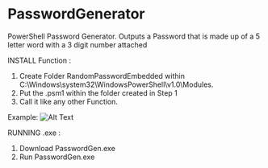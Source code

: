 # PasswordGenerator
PowerShell Password Generator. Outputs a Password that is made up of a 5 letter word with a 3 digit number attached

INSTALL Function :
  1. Create Folder RandomPasswordEmbedded within C:\Windows\system32\WindowsPowerShell\v1.0\Modules. 
  2. Put the .psm1 within the folder created in Step 1
  3. Call it like any other Function.
  
  Example:
      ![Alt Text](https://media.giphy.com/media/1zKQYuqS3wRTWQaOpb/giphy.gif)

RUNNING .exe :
  1. Download PasswordGen.exe
  2. Run PasswordGen.exe
